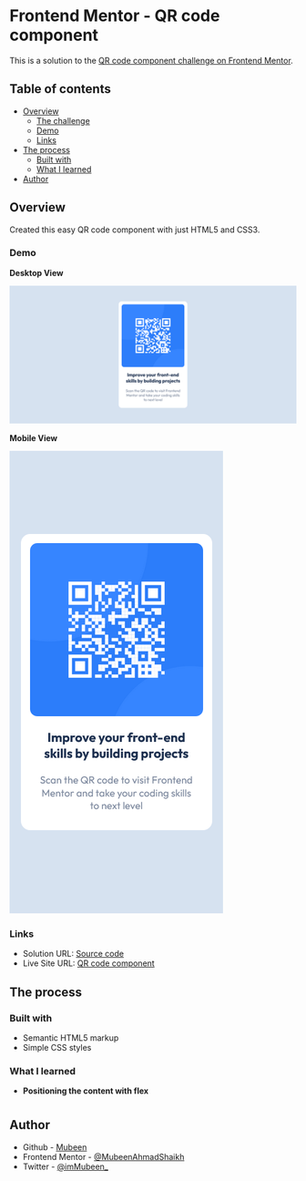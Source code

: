 # Frontend Mentor - QR code component

This is a solution to the [QR code component challenge on Frontend Mentor]().

## Table of contents

- [Overview](#overview)
  - [The challenge](#the-challenge)
  - [Demo](#screenshot)
  - [Links](#links)
- [The process](#my-process)
  - [Built with](#built-with)
  - [What I learned](#what-i-learned)
- [Author](#author)

## Overview

Created this easy QR code component with just HTML5 and CSS3.

### Demo

**Desktop View**

<img src="solution-image/Desktop-view.png" alt="Desktop view"/>

**Mobile View**

<img src="solution-image/Mobile-view.png" alt="Mobile view"/>

### Links

- Solution URL: [Source code]()
- Live Site URL: [QR code component]()

## The process

### Built with

- Semantic HTML5 markup
- Simple CSS styles

### What I learned

- **Positioning the content with flex**

#

## Author

- Github - [Mubeen](https://github.com/MubeenAhmadShaikh/)
- Frontend Mentor - [@MubeenAhmadShaikh](https://www.frontendmentor.io/profile/MubeenAhmadShaikh)
- Twitter - [@imMubeen\_](https://www.twitter.com/imMubeen_)
